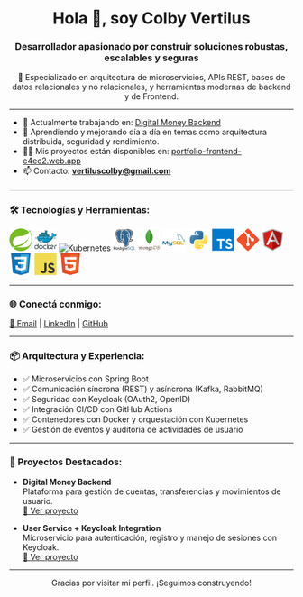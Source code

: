 <h1 align="center">Hola 👋, soy Colby Vertilus</h1>
<h3 align="center">Desarrollador  apasionado por construir soluciones robustas, escalables y seguras</h3>

<p align="center">
🔧 Especializado en arquitectura de microservicios, APIs REST, bases de datos relacionales y no relacionales, y herramientas modernas de backend y de Frontend.
</p>

---

- 🔭 Actualmente trabajando en: [Digital Money Backend](https://github.com/cvertilus/Backend-DigitalMoney)
- 🌱 Aprendiendo y mejorando día a día en temas como arquitectura distribuida, seguridad y rendimiento.
- 👨‍💻 Mis proyectos están disponibles en: [portfolio-frontend-e4ec2.web.app](https://portfolio-frontend-e4ec2.web.app)
- 📫 Contacto: **vertiluscolby@gmail.com**

<hr style="border: none; height: 1px; background-color: #ccc; margin: 20px 0;" />


<h3 align="left">🛠️ Tecnologías y Herramientas:</h3>
<p align="flex" justify-content="space-between>
  <img src="https://raw.githubusercontent.com/devicons/devicon/master/icons/java/java-original.svg" alt="Java" width="40" height="40" margin="5"/>
  <img src="https://raw.githubusercontent.com/devicons/devicon/master/icons/spring/spring-original.svg" alt="Spring Boot" width="40" height="40"  margin="10"/>
  <img src="https://raw.githubusercontent.com/devicons/devicon/master/icons/docker/docker-original-wordmark.svg" alt="Docker" width="40" height="40"  margin="10"/>
  <img src="https://www.vectorlogo.zone/logos/kubernetes/kubernetes-icon.svg" alt="Kubernetes" width="40" height="40"  margin="10"/>
  <img src="https://raw.githubusercontent.com/devicons/devicon/master/icons/postgresql/postgresql-original-wordmark.svg" alt="PostgreSQL" width="40" height="40"  margin="5"/>
  <img src="https://raw.githubusercontent.com/devicons/devicon/master/icons/mongodb/mongodb-original-wordmark.svg" alt="MongoDB" width="40" height="40"  margin="5"/>
  <img src="https://raw.githubusercontent.com/devicons/devicon/master/icons/mysql/mysql-original-wordmark.svg" alt="MySQL" width="40" height="40"  margin="5"/>
  <img src="https://raw.githubusercontent.com/devicons/devicon/master/icons/python/python-original.svg" alt="Python" width="40" height="40"  margin="5"/>
  <img src="https://raw.githubusercontent.com/devicons/devicon/master/icons/typescript/typescript-original.svg" alt="TypeScript" width="40" height="40"  margin="5"/>
  <img src="https://raw.githubusercontent.com/devicons/devicon/master/icons/git/git-original.svg" alt="Git" width="40" height="40"/>
  <img src="https://raw.githubusercontent.com/devicons/devicon/master/icons/angularjs/angularjs-original.svg" alt="Angular" width="40" height="40"/>
  <img src="https://raw.githubusercontent.com/devicons/devicon/master/icons/css3/css3-original.svg" alt="CSS3" width="40" height="40"/>
  <img src="https://raw.githubusercontent.com/devicons/devicon/master/icons/javascript/javascript-original.svg" alt="JavaScript" width="40" height="40"/>
  <img src="https://raw.githubusercontent.com/devicons/devicon/master/icons/html5/html5-original.svg" alt="HTML5" width="40" height="40"/>
</p>



---

<h3 align="left">🌐 Conectá conmigo:</h3>
<p align="left">
  <a href="mailto:vertiluscolby@gmail.com">📧 Email</a> |
  <a href="https://www.linkedin.com/in/tuusuario" target="_blank">LinkedIn</a> |
  <a href="https://github.com/cvertilus" target="_blank">GitHub</a>
</p>


---

<h3 align="left">📦 Arquitectura y Experiencia:</h3>

- ✅ Microservicios con Spring Boot
- ✅ Comunicación síncrona (REST) y asíncrona (Kafka, RabbitMQ)
- ✅ Seguridad con Keycloak (OAuth2, OpenID)
- ✅ Integración CI/CD con GitHub Actions
- ✅ Contenedores con Docker y orquestación con Kubernetes
- ✅ Gestión de eventos y auditoría de actividades de usuario

---

<h3 align="left">🚀 Proyectos Destacados:</h3>

- **Digital Money Backend**  
  Plataforma para gestión de cuentas, transferencias y movimientos de usuario.  
  [🔗 Ver proyecto](https://github.com/cvertilus/Backend-DigitalMoney)

- **User Service + Keycloak Integration**  
  Microservicio para autenticación, registro y manejo de sesiones con Keycloak.  
  [🔗 Ver proyecto](https://github.com/cvertilus/...)

---

<p align="center">Gracias por visitar mi perfil. ¡Seguimos construyendo!</p>

